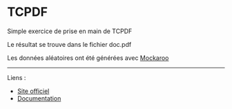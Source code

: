 # TCPDF
Simple exercice de prise en main de TCPDF

Le résultat se trouve dans le fichier doc.pdf

Les données aléatoires ont été générées avec <a href="https://www.mockaroo.com/">Mockaroo</a>
<hr>
Liens : 
<ul>
    <li><a href="https://tcpdf.org/" target="_blank">Site officiel</a></li>
    <li><a href="https://tcpdf.org/docs" target="_blank">Documentation</a></li>
</ul>